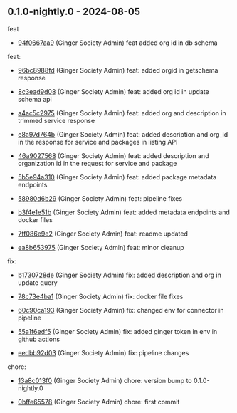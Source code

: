 ## 0.1.0-nightly.0 - 2024-08-05
feat
 - [94f0667aa9](94f0667aa99a4448f814e22925e3041360d53ab8) (Ginger Society Admin) feat added org id in db schema
	
feat:
 - [96bc8988fd](96bc8988fd8e4b81cfe69eadd8dfe247433c3d8e) (Ginger Society Admin) feat: added orgid in getschema response
	
 - [8c3ead9d08](8c3ead9d0860e0f70aa664354eeffb0a1d268e3e) (Ginger Society Admin) feat: added org id in update schema api
	
 - [a4ac5c2975](a4ac5c29753e4d81abfe571c8929e0fe9dcb2cfa) (Ginger Society Admin) feat: added org and description in trimmed service response
	
 - [e8a97d764b](e8a97d764bbc8064bbea2bb8a489a5c7f3eb6430) (Ginger Society Admin) feat: added description and org_id in the response for service and packages in listing API
	
 - [46a9027568](46a9027568f57094d55191b05d8090127a9e1362) (Ginger Society Admin) feat: added description and organization id in the request for service and package
	
 - [5b5e94a310](5b5e94a310f6187a79c984ee2932785cba2b18de) (Ginger Society Admin) feat: added package metadata endpoints
	
 - [58980d6b29](58980d6b293178b97ad312f06ce065d9b8bb076e) (Ginger Society Admin) feat: pipeline fixes
	
 - [b3f4e1e51b](b3f4e1e51bab99f6cc43e8a72af259f43ce5ead5) (Ginger Society Admin) feat: added metadata endpoints and docker files
	
 - [7ff086e9e2](7ff086e9e2da98f017447fb5740ff5e451cdc0cf) (Ginger Society Admin) feat: readme updated
	
 - [ea8b653975](ea8b653975818e1208edeaf1f83a314b7247d689) (Ginger Society Admin) feat: minor cleanup
	
fix:
 - [b1730728de](b1730728de2a881d6dafb26dff5b3b0355be51ff) (Ginger Society Admin) fix: added description and org in update query
	
 - [78c73e4ba1](78c73e4ba19c91aceba5e35140e28e8e5be13e03) (Ginger Society Admin) fix: docker file fixes
	
 - [60c90ca193](60c90ca193d8070bc256612459bf5b9f99ffde69) (Ginger Society Admin) fix: changed env for connector in pipeline
	
 - [55a1f6edf5](55a1f6edf5ffec148ef2ab4e1523e5a14fc9e84c) (Ginger Society Admin) fix: added ginger token in env in github actions
	
 - [eedbb92d03](eedbb92d03ec233b3f418c7ceb5a3afbf909f3f9) (Ginger Society Admin) fix: pipeline changes
	
chore:
 - [13a8c013f0](13a8c013f0253e5eea56fbfdbd37fd58540d8ac8) (Ginger Society Admin) chore: version bump to 0.1.0-nightly.0
	
 - [0bffe65578](0bffe65578aa6f9a9e177a6db6ca2b569af8cfbe) (Ginger Society Admin) chore: first commit
	
